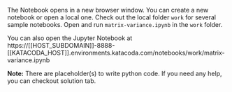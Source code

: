 The Notebook opens in a new browser window. You can create a new notebook or open a local one. Check out the local folder `work` for several sample notebooks. Open and run `matrix-variance.ipynb` in the `work` folder.

You can also open the Jupyter Notebook at https://[[HOST_SUBDOMAIN]]-8888-[[KATACODA_HOST]].environments.katacoda.com/notebooks/work/matrix-variance.ipynb

**Note:**
There are placeholder(s) to write python code. If you need any help, you can checkout solution tab.